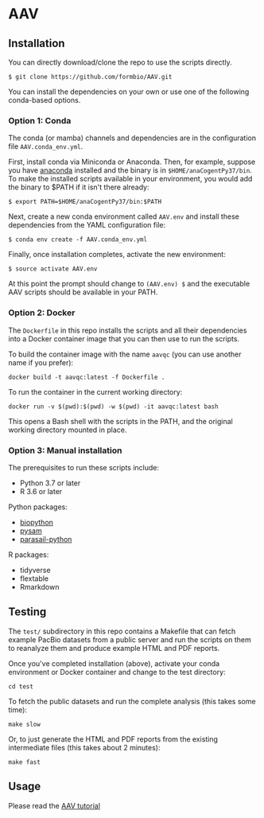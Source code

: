 # AAV


## Installation

You can directly download/clone the repo to use the scripts directly. 

```
$ git clone https://github.com/formbio/AAV.git
```

You can install the dependencies on your own or use one of the following conda-based options.

### Option 1: Conda

The conda (or mamba) channels and dependencies are in the configuration file `AAV.conda_env.yml`. 

First, install conda via Miniconda or Anaconda. Then, for example, suppose you have [anaconda](https://docs.anaconda.com/anaconda/install/linux/) installed and the binary is in `$HOME/anaCogentPy37/bin`. To make the installed scripts available in your environment, you would add the binary to $PATH if it isn't there already:

```
$ export PATH=$HOME/anaCogentPy37/bin:$PATH
```

Next, create a new conda environment called `AAV.env` and install these dependencies from the YAML configuration file:

```
$ conda env create -f AAV.conda_env.yml
```

Finally, once installation completes, activate the new environment:

```
$ source activate AAV.env
```

At this point the prompt should change to `(AAV.env) $` and the executable AAV scripts should be available in your PATH.


### Option 2: Docker

The `Dockerfile` in this repo installs the scripts and all their dependencies into a Docker container image that you can then use to run the scripts.

To build the container image with the name `aavqc` (you can use another name if you prefer):

```
docker build -t aavqc:latest -f Dockerfile .
```

To run the container in the current working directory:

```
docker run -v $(pwd):$(pwd) -w $(pwd) -it aavqc:latest bash
```

This opens a Bash shell with the scripts in the PATH, and the original working directory mounted in place.


### Option 3: Manual installation

The prerequisites to run these scripts include:

* Python 3.7 or later
* R 3.6 or later

Python packages:
* [biopython](https://anaconda.org/bioconda/biopython)
* [pysam](https://anaconda.org/bioconda/pysam)
* [parasail-python](https://anaconda.org/bioconda/parasail-python)

R packages:
* tidyverse
* flextable
* Rmarkdown


## Testing

The `test/` subdirectory in this repo contains a Makefile that can fetch example PacBio datasets from a public server and run the scripts on them to reanalyze them and produce example HTML and PDF reports.

Once you've completed installation (above), activate your conda environment or Docker container and change to the test directory:

```
cd test
```

To fetch the public datasets and run the complete analysis (this takes some time):

```
make slow
```

Or, to just generate the HTML and PDF reports from the existing intermediate files (this takes about 2 minutes):

```
make fast
```


## Usage

Please read the [AAV tutorial](https://github.com/Magdoll/AAV/wiki/Tutorial:-Analyzing-AAV-Data)

